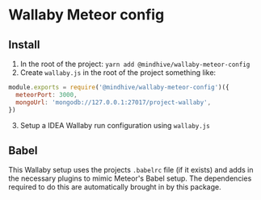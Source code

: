 # Wallaby Meteor config

## Install

1. In the root of the project: `yarn add @mindhive/wallaby-meteor-config`
2. Create `wallaby.js` in the root of the project something like:
````js
module.exports = require('@mindhive/wallaby-meteor-config')({
  meteorPort: 3000,
  mongoUrl: 'mongodb://127.0.0.1:27017/project-wallaby',
})
````
3. Setup a IDEA Wallaby run configuration using `wallaby.js`

## Babel

This Wallaby setup uses the projects `.babelrc` file (if it exists)
and adds in the necessary plugins to mimic Meteor's Babel setup.
The dependencies required to do this are automatically brought
in by this package.
